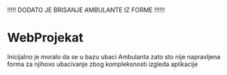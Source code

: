 !!!!!  DODATO JE BRISANJE AMBULANTE IZ FORME !!!!!!


# WebProjekat
Inicijalno je moralo da se u bazu ubaci Ambulanta zato sto nije napravljena forma za njihovo ubacivanje
zbog kompleksnosti izgleda aplikacije


